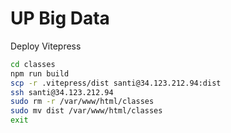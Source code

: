 UP Big Data
===========

Deploy Vitepress

```sh
cd classes
npm run build
scp -r .vitepress/dist santi@34.123.212.94:dist
ssh santi@34.123.212.94
sudo rm -r /var/www/html/classes
sudo mv dist /var/www/html/classes
exit
```

